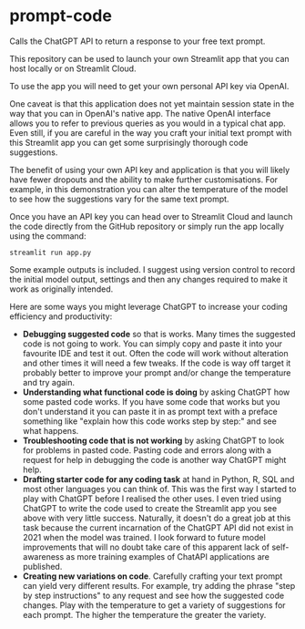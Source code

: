 # prompt-code
Calls the ChatGPT API to return a response to your free text prompt.

This repository can be used to launch your own Streamlit app that you can host locally or on Streamlit Cloud.

To use the app you will need to get your own personal API key via OpenAI. 

One caveat is that this application does not yet maintain session state in the way that you can in OpenAI's native app. The native OpenAI interface allows you to refer to previous queries as you would in a typical chat app. Even still, if you are careful in the way you craft your initial text prompt with this Streamlit app you can get some surprisingly thorough code suggestions.

The benefit of using your own API key and application is that you will likely have fewer dropouts and the ability to make further customisations.  For example, in this demonstration you can alter the temperature of the model to see how the suggestions vary for the same text prompt.

Once you have an API key you can head over to Streamlit Cloud and launch the code directly from the GitHub repository or simply run the app locally using the command:

`streamlit run app.py`

Some example outputs is included. I suggest using version control to record the initial model output, settings and then any changes required to make it work as originally intended.

Here are some ways you might leverage ChatGPT to increase your coding efficiency and productivity:
- **Debugging suggested code** so that is works. Many times the suggested code is not going to work. You can simply copy and paste it into your favourite IDE and test it out. Often the code will work without alteration and other times it will need a few tweaks. If the code is way off target it probably better to improve your prompt and/or change the temperature and try again.
- **Understanding what functional code is doing** by asking ChatGPT how some pasted code works. If you have some code that works but you don't understand it you can paste it in as prompt text with a preface something like "explain how this code works step by step:" and see what happens.
- **Troubleshooting code that is not working** by asking ChatGPT to look for problems in pasted code. Pasting code and errors along with a request for help in debugging the code is another way ChatGPT might help.
- **Drafting starter code for any coding task** at hand in Python, R, SQL and most other languages you can think of. This was the first way I started to play with ChatGPT before I realised the other uses. I even tried using ChatGPT to write the code used to create the Streamlit app you see above with very little success. Naturally, it doesn't do a great job at this task because the current incarnation of the ChatGPT API did not exist in 2021 when the model was trained. I look forward to future model improvements that will no doubt take care of this apparent lack of self-awareness as more training examples of ChatAPI applications are published.
- **Creating new variations on code**. Carefully crafting your text prompt can yield very different results. For example, try adding the phrase "step by step instructions" to any request and see how the suggested code changes. Play with the temperature to get a variety of suggestions for each prompt. The higher the temperature the greater the variety.


